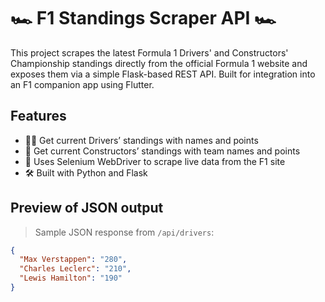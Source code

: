 # 🏎️ F1 Standings Scraper API 🏎️
This project scrapes the latest Formula 1 Drivers' and Constructors' Championship standings directly from the official Formula 1 website 
and exposes them via a simple Flask-based REST API. Built for integration into an F1 companion app using Flutter.

## Features

- 🧑‍✈️ Get current Drivers’ standings with names and points
- 🏁 Get current Constructors’ standings with team names and points
- 🔁 Uses Selenium WebDriver to scrape live data from the F1 site
- 🛠️ Built with Python and Flask

## Preview of JSON output 

> Sample JSON response from `/api/drivers`:

```json
{
  "Max Verstappen": "280",
  "Charles Leclerc": "210",
  "Lewis Hamilton": "190"
}
